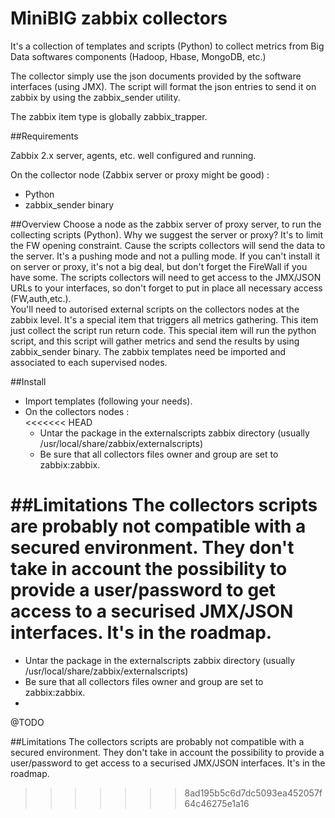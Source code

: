 # MiniBIG zabbix collectors

It's a collection of templates and scripts (Python) to collect metrics from Big Data softwares components (Hadoop, Hbase, MongoDB, etc.)

The collector simply use the json documents provided by the software interfaces (using JMX). The script will format the json entries to send it on zabbix by using the zabbix_sender utility.

The zabbix item type is globally zabbix_trapper.


##Requirements

Zabbix 2.x server, agents, etc. well configured and running.
  
On the collector node (Zabbix server or proxy might be good) :  
- Python  
- zabbix_sender binary 



##Overview
Choose a node as the zabbix server of proxy server, to run the collecting scripts (Python). Why we suggest the server or proxy? It's to limit the FW opening constraint. Cause the scripts collectors will send the data to the server. It's a pushing mode and not a pulling mode. If you can't install it on server or proxy, it's not a big deal, but don't forget the FireWall if you have some. The scripts collectors will need to get access to the JMX/JSON URLs to your interfaces, so don't forget to put in place all necessary access (FW,auth,etc.).  
You'll need to autorised external scripts on the collectors nodes at the zabbix level.
It's a special item that triggers all metrics gathering. This item just collect the script run return code. 
This special item will run the python script, and this script will gather metrics and send the results by using zabbix_sender binary.
The zabbix templates need be imported and associated to each supervised nodes.

##Install

- Import templates (following your needs).  
- On the collectors nodes :  
<<<<<<< HEAD
	* Untar the package in the externalscripts zabbix directory (usually /usr/local/share/zabbix/externalscripts)  
	* Be sure that all collectors files owner and group are set to zabbix:zabbix.
		

##Limitations
The collectors scripts are probably not compatible with a secured environment. They don't take in account the possibility to provide a user/password to get access to a securised JMX/JSON interfaces. It's in the roadmap.
=======
  * Untar the package in the externalscripts zabbix directory (usually /usr/local/share/zabbix/externalscripts)  
  * Be sure that all collectors files owner and group are set to zabbix:zabbix. 
  * 
@TODO
		
##Limitations
The collectors scripts are probably not compatible with a secured environment. They don't take in account the possibility to provide a user/password to get access to a securised JMX/JSON interfaces. It's in the roadmap.

>>>>>>> 8ad195b5c6d7dc5093ea452057f64c46275e1a16
